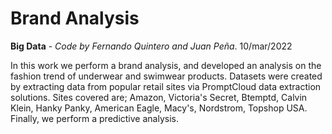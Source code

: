 # Brand Analysis

**Big Data** - _Code by Fernando Quintero and Juan Peña_.  10/mar/2022

In this work we perform a brand analysis, and developed an analysis on the fashion trend of underwear and swimwear products. Datasets were created by extracting data from popular retail sites via PromptCloud data extraction solutions. Sites covered are; Amazon, Victoria's Secret, Btemptd, Calvin Klein, Hanky Panky, American Eagle, Macy's, Nordstrom, Topshop USA. Finally, we perform a predictive analysis.
